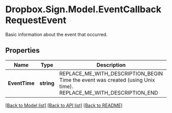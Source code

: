 # Dropbox.Sign.Model.EventCallbackRequestEvent
Basic information about the event that occurred.

## Properties

Name | Type | Description | Notes
------------ | ------------- | ------------- | -------------
**EventTime** | **string** | REPLACE_ME_WITH_DESCRIPTION_BEGIN Time the event was created (using Unix time). REPLACE_ME_WITH_DESCRIPTION_END | **EventType** | **string** | REPLACE_ME_WITH_DESCRIPTION_BEGIN Type of callback event that was triggered. REPLACE_ME_WITH_DESCRIPTION_END | **EventHash** | **string** | REPLACE_ME_WITH_DESCRIPTION_BEGIN Generated hash used to verify source of event data. REPLACE_ME_WITH_DESCRIPTION_END | **EventMetadata** | [**EventCallbackRequestEventMetadata**](EventCallbackRequestEventMetadata.md) | REPLACE_ME_WITH_DESCRIPTION_BEGIN  REPLACE_ME_WITH_DESCRIPTION_END | [optional] 

[[Back to Model list]](../README.md#documentation-for-models) [[Back to API list]](../README.md#documentation-for-api-endpoints) [[Back to README]](../README.md)

